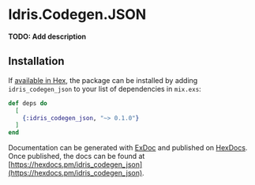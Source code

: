 # Idris.Codegen.JSON

**TODO: Add description**

## Installation

If [available in Hex](https://hex.pm/docs/publish), the package can be installed
by adding `idris_codegen_json` to your list of dependencies in `mix.exs`:

```elixir
def deps do
  [
    {:idris_codegen_json, "~> 0.1.0"}
  ]
end
```

Documentation can be generated with [ExDoc](https://github.com/elixir-lang/ex_doc)
and published on [HexDocs](https://hexdocs.pm). Once published, the docs can
be found at [https://hexdocs.pm/idris_codegen_json](https://hexdocs.pm/idris_codegen_json).

